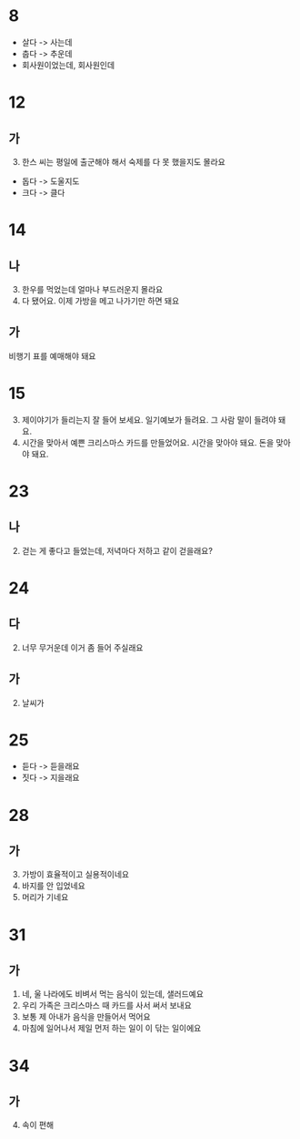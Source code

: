 # 8
* 살다 -> 사는데
* 춥다 -> 추운데
* 회사원이었는데, 회사원인데
# 12
## 가
3. 한스 씨는 평일에 출군해야 해서 숙제를 다 못 했을지도 몰라요


 * 돕다 -> 도울지도
 * 크다 -> 클다
# 14
## 나
3. 한우를 먹었는데 얼마나 부드러운지 몰라요
4. 다 됐어요. 이제 가방을 메고 나가기만 하면 돼요
## 가
비행기 표를 예매해야 돼요
# 15
3. 제이야기가 들리는지 잘 들어 보세요. 일기예보가 들려요. 그 사람 말이 들려야 돼요.
4. 시간을 맞아서 예쁜 크리스마스 카드를 만들었어요. 시간을 맞아야 돼요. 돈을 맞아야 돼요.
# 23
## 나
2. 걷는 게 좋다고 들었는데, 저녁마다 저하고 같이 걷을래요?
# 24
## 다
2. 너무 무거운데 이거 좀 들어 주실래요
## 가
2. 날씨가
# 25
* 듣다 -> 듣을래요
* 짓다 -> 지을래요
# 28
## 가
3. 가방이 효율적이고 실용적이네요
4. 바지를 안 입었네요
5. 머리가 기네요
# 31
## 가
1. 네, 울 나라에도 비벼서 먹는 음식이 있는데, 샐러드예요
2. 우리 가족은 크리스마스 때 카드를 사서 써서 보내요
3. 보통 제 아내가 음식을 만들어서 먹어요
4. 마침에 일어나서 제일 먼저 하는 일이 이 닦는 일이에요
# 34
## 가
4. 속이 편해